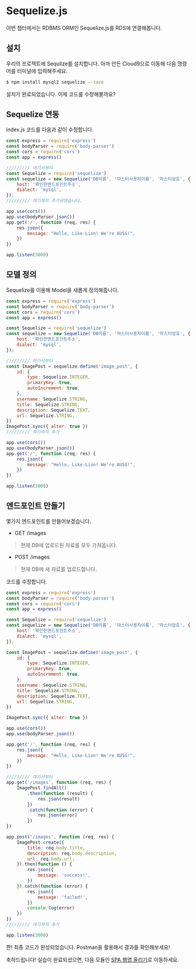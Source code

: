 # Sequelize.js
이번 챕터에서는 RDBMS ORM인 Sequelize.js를 RDS에 연결해봅니다.  
  
## 설치
우리의 프로젝트에 Sequlize를 설치합니다.
아까 만든 Cloud9으로 이동해 다음 명령어를 터미널에 입력해주세요.

```bash
$ npm install mysql2 sequelize --save
```

설치가 완료되었습니다. 이제 코드를 수정해볼까요?

## Sequelize 연동
index.js 코드를 다음과 같이 수정합니다.

```javascript
const express = require('express')
const bodyParser = require('body-parser')
const cors = require('cors')
const app = express()

///////// 여기서부터
const Sequelize = require('sequelize')
const sequelize = new Sequelize('DB이름', '마스터사용자이름', '마스터암호', {
    host: '확인한엔드포인트주소',
    dialect: 'mysql',
});
///////// 여기까지 추가되었습니다.

app.use(cors())
app.use(bodyParser.json())
app.get('/', function (req, res) {
    res.json({
        message: "Hello, Like-Lion! We're AUSG!",
    })
})

app.listen(3000)
```

## 모델 정의
Sequelize를 이용해 Model을 새롭게 정의해줍니다.  
  
```javascript
const express = require('express')
const bodyParser = require('body-parser')
const cors = require('cors')
const app = express()

const Sequelize = require('sequelize')
const sequelize = new Sequelize('DB이름', '마스터사용자이름', '마스터암호', {
    host: '확인한엔드포인트주소',
    dialect: 'mysql',
});

///////// 여기서부터
const ImagePost = sequelize.define('image_post', {
    id: {
        type: Sequelize.INTEGER,
        primaryKey: true,
        autoIncrement: true,
    },
    username: Sequelize.STRING,
    title: Sequelize.STRING,
    description: Sequelize.TEXT,
    url: Sequelize.STRING,
})
ImagePost.sync({ alter: true })
///////// 여기까지 추가

app.use(cors())
app.use(bodyParser.json())
app.get('/', function (req, res) {
    res.json({
        message: "Hello, Like-Lion! We're AUSG!",
    })
})

app.listen(3000)
```

## 엔드포인트 만들기
몇가지 엔드포인트를 만들어보겠습니다.

- GET /images
> 현재 DB에 업로드된 자료를 모두 가져옵니다.

- POST /images
> 현재 DB에 새 자료를 업로드합니다.
  
코드를 수정합니다.

```javascript
const express = require('express')
const bodyParser = require('body-parser')
const cors = require('cors')
const app = express()

const Sequelize = require('sequelize')
const sequelize = new Sequelize('DB이름', '마스터사용자이름', '마스터암호', {
    host: '확인한엔드포인트주소',
    dialect: 'mysql',
});

const ImagePost = sequelize.define('image_post', {
    id: {
        type: Sequelize.INTEGER,
        primaryKey: true,
        autoIncrement: true,
    },
    username: Sequelize.STRING,
    title: Sequelize.STRING,
    description: Sequelize.TEXT,
    url: Sequelize.STRING,
})

ImagePost.sync({ alter: true })

app.use(cors())
app.use(bodyParser.json())

app.get('/', function (req, res) {
    res.json({
        message: "Hello, Like-Lion! We're AUSG!",
    })
})

///////// 여기서부터
app.get('/images', function (req, res) {
    ImagePost.findAll()
        .then(function (result) {
            res.json(result)
        })
        .catch(function (error) {
            res.json(error)
        })
})

app.post('/images', function (req, res) {
    ImagePost.create({
        title: req.body.title,
        description: req.body.description,
        url: req.body.url,
    }).then(function () {
        res.json({
            message: 'success!',
        })
    }).catch(function (error) {
        res.json({
            message: 'failed!',
        })
        console.log(error)
    })
})
///////// 여기까지 추가

app.listen(3000)
```

짠! 최종 코드가 완성되었습니다. Postman을 활용해서 결과를 확인해보세요!
  
축하드립니다! 실습이 완료되셨으면, 다음 모듈인 [SPA 웹앱 올리기](../5_SPA)로 이동하세요.